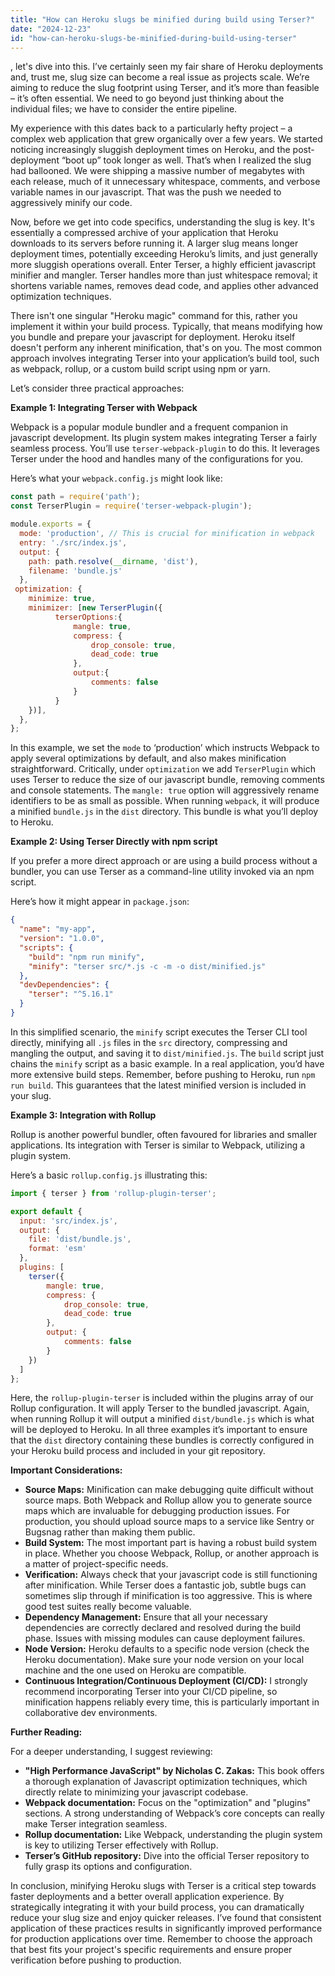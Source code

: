 ```yaml
---
title: "How can Heroku slugs be minified during build using Terser?"
date: "2024-12-23"
id: "how-can-heroku-slugs-be-minified-during-build-using-terser"
---
```


, let's dive into this. I’ve certainly seen my fair share of Heroku deployments and, trust me, slug size can become a real issue as projects scale. We’re aiming to reduce the slug footprint using Terser, and it’s more than feasible – it’s often essential. We need to go beyond just thinking about the individual files; we have to consider the entire pipeline.

My experience with this dates back to a particularly hefty project – a complex web application that grew organically over a few years. We started noticing increasingly sluggish deployment times on Heroku, and the post-deployment “boot up” took longer as well. That’s when I realized the slug had ballooned. We were shipping a massive number of megabytes with each release, much of it unnecessary whitespace, comments, and verbose variable names in our javascript. That was the push we needed to aggressively minify our code.

Now, before we get into code specifics, understanding the slug is key. It's essentially a compressed archive of your application that Heroku downloads to its servers before running it. A larger slug means longer deployment times, potentially exceeding Heroku’s limits, and just generally more sluggish operations overall. Enter Terser, a highly efficient javascript minifier and mangler. Terser handles more than just whitespace removal; it shortens variable names, removes dead code, and applies other advanced optimization techniques.

There isn't one singular "Heroku magic" command for this, rather you implement it within your build process. Typically, that means modifying how you bundle and prepare your javascript for deployment. Heroku itself doesn't perform any inherent minification, that's on you. The most common approach involves integrating Terser into your application’s build tool, such as webpack, rollup, or a custom build script using npm or yarn.

Let’s consider three practical approaches:

**Example 1: Integrating Terser with Webpack**

Webpack is a popular module bundler and a frequent companion in javascript development. Its plugin system makes integrating Terser a fairly seamless process. You’ll use `terser-webpack-plugin` to do this. It leverages Terser under the hood and handles many of the configurations for you.

Here’s what your `webpack.config.js` might look like:

```javascript
const path = require('path');
const TerserPlugin = require('terser-webpack-plugin');

module.exports = {
  mode: 'production', // This is crucial for minification in webpack
  entry: './src/index.js',
  output: {
    path: path.resolve(__dirname, 'dist'),
    filename: 'bundle.js'
  },
 optimization: {
    minimize: true,
    minimizer: [new TerserPlugin({
          terserOptions:{
              mangle: true,
              compress: {
                  drop_console: true,
                  dead_code: true
              },
              output:{
                  comments: false
              }
          }
    })],
  },
};

```

In this example, we set the `mode` to ‘production’ which instructs Webpack to apply several optimizations by default, and also makes minification straightforward. Critically, under `optimization` we add `TerserPlugin` which uses Terser to reduce the size of our javascript bundle, removing comments and console statements. The `mangle: true` option will aggressively rename identifiers to be as small as possible. When running `webpack`, it will produce a minified `bundle.js` in the `dist` directory. This bundle is what you’ll deploy to Heroku.

**Example 2: Using Terser Directly with npm script**

If you prefer a more direct approach or are using a build process without a bundler, you can use Terser as a command-line utility invoked via an npm script.

Here’s how it might appear in `package.json`:

```json
{
  "name": "my-app",
  "version": "1.0.0",
  "scripts": {
    "build": "npm run minify",
    "minify": "terser src/*.js -c -m -o dist/minified.js"
  },
  "devDependencies": {
    "terser": "^5.16.1"
  }
}
```

In this simplified scenario, the `minify` script executes the Terser CLI tool directly, minifying all `.js` files in the `src` directory, compressing and mangling the output, and saving it to `dist/minified.js`. The `build` script just chains the `minify` script as a basic example. In a real application, you’d have more extensive build steps. Remember, before pushing to Heroku, run `npm run build`. This guarantees that the latest minified version is included in your slug.

**Example 3: Integration with Rollup**

Rollup is another powerful bundler, often favoured for libraries and smaller applications. Its integration with Terser is similar to Webpack, utilizing a plugin system.

Here’s a basic `rollup.config.js` illustrating this:

```javascript
import { terser } from 'rollup-plugin-terser';

export default {
  input: 'src/index.js',
  output: {
    file: 'dist/bundle.js',
    format: 'esm'
  },
  plugins: [
    terser({
        mangle: true,
        compress: {
            drop_console: true,
            dead_code: true
        },
        output: {
            comments: false
        }
    })
  ]
};
```

Here, the `rollup-plugin-terser` is included within the plugins array of our Rollup configuration. It will apply Terser to the bundled javascript. Again, when running Rollup it will output a minified `dist/bundle.js` which is what will be deployed to Heroku. In all three examples it’s important to ensure that the `dist` directory containing these bundles is correctly configured in your Heroku build process and included in your git repository.

**Important Considerations:**

*   **Source Maps:** Minification can make debugging quite difficult without source maps. Both Webpack and Rollup allow you to generate source maps which are invaluable for debugging production issues. For production, you should upload source maps to a service like Sentry or Bugsnag rather than making them public.
*   **Build System:** The most important part is having a robust build system in place. Whether you choose Webpack, Rollup, or another approach is a matter of project-specific needs.
*   **Verification:** Always check that your javascript code is still functioning after minification. While Terser does a fantastic job, subtle bugs can sometimes slip through if minification is too aggressive. This is where good test suites really become valuable.
*   **Dependency Management:** Ensure that all your necessary dependencies are correctly declared and resolved during the build phase. Issues with missing modules can cause deployment failures.
*   **Node Version:** Heroku defaults to a specific node version (check the Heroku documentation). Make sure your node version on your local machine and the one used on Heroku are compatible.
*   **Continuous Integration/Continuous Deployment (CI/CD):** I strongly recommend incorporating Terser into your CI/CD pipeline, so minification happens reliably every time, this is particularly important in collaborative dev environments.

**Further Reading:**

For a deeper understanding, I suggest reviewing:

*   **"High Performance JavaScript" by Nicholas C. Zakas:** This book offers a thorough explanation of Javascript optimization techniques, which directly relate to minimizing your javascript codebase.
*   **Webpack documentation:** Focus on the "optimization" and "plugins" sections. A strong understanding of Webpack’s core concepts can really make Terser integration seamless.
*   **Rollup documentation:** Like Webpack, understanding the plugin system is key to utilizing Terser effectively with Rollup.
*   **Terser’s GitHub repository:** Dive into the official Terser repository to fully grasp its options and configuration.

In conclusion, minifying Heroku slugs with Terser is a critical step towards faster deployments and a better overall application experience. By strategically integrating it with your build process, you can dramatically reduce your slug size and enjoy quicker releases. I’ve found that consistent application of these practices results in significantly improved performance for production applications over time. Remember to choose the approach that best fits your project's specific requirements and ensure proper verification before pushing to production.
